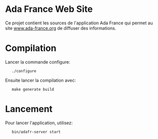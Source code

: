 # Ada France Web Site

Ce projet contient les sources de l'application Ada France qui permet
au site www.ada-france.org de diffuser des informations.

# Compilation

Lancer la commande configure:
```
   ./configure
```
Ensuite lancer la compilation avec:
```
   make generate build
```

# Lancement

Pour lancer l'application, utilisez:
```
   bin/adafr-server start
```
      